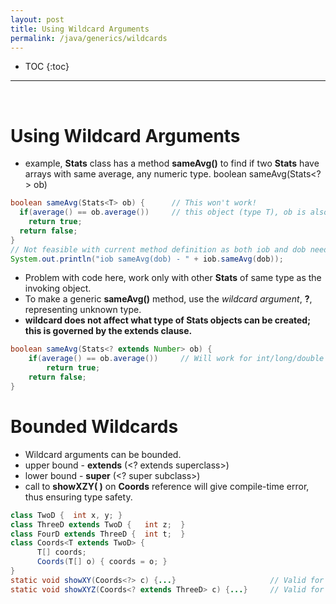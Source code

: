 ```yaml
---
layout: post
title: Using Wildcard Arguments
permalink: /java/generics/wildcards
---
```


- TOC
{:toc}

<hr><br>

# Using Wildcard Arguments
* example, **Stats** class has a method **sameAvg()** to find if two **Stats** have arrays with same average, any numeric type.
boolean sameAvg(Stats<?> ob)

```java
boolean sameAvg(Stats<T> ob) {      // This won't work!
  if(average() == ob.average())     // this object (type T), ob is also type T. Will not work for int/long/double combination
    return true;
  return false;
}
// Not feasible with current method definition as both iob and dob needs to be of same types
System.out.println("iob sameAvg(dob) - " + iob.sameAvg(dob));
```
* Problem with code here, work only with other **Stats** of same type as the invoking object.
* To make a generic **sameAvg()** method, use the *wildcard argument*, **?**, representing unknown type.
* **wildcard does not affect what type of Stats objects can be created; this is governed by the extends clause.**

```java
boolean sameAvg(Stats<? extends Number> ob) {
    if(average() == ob.average())     // Will work for int/long/double combination
        return true;
    return false;
}
```

# Bounded Wildcards
* Wildcard arguments can be bounded.
* upper bound - **extends** (<? extends superclass>) 
* lower bound - **super**  (<? super subclass>)
* call to **showXZY( )** on **Coords<TwoD>** reference will give compile-time error, thus ensuring type safety.

```java
class TwoD {  int x, y; }
class ThreeD extends TwoD {   int z;  }
class FourD extends ThreeD {  int t;  }
class Coords<T extends TwoD> {	
      T[] coords;
      Coords(T[] o) { coords = o; }
}
static void showXY(Coords<?> c) {...}                     // Valid for all 2D,3D,4D
static void showXYZ(Coords<? extends ThreeD> c) {...}     // Valid for 3D,4D
```
